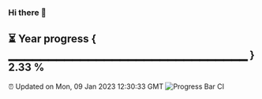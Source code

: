 ### Hi there 👋
⏳ Year progress { ▁▁▁▁▁▁▁▁▁▁▁▁▁▁▁▁▁▁▁▁▁▁▁▁▁▁▁▁▁▁ } 2.33 %
---
⏰ Updated on Mon, 09 Jan 2023 12:30:33 GMT
![Progress Bar CI](https://github.com/liununu/liununu/workflows/Progress%20Bar%20CI/badge.svg)
